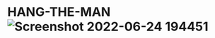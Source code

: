 # HANG-THE-MAN![Screenshot 2022-06-24 194451](https://user-images.githubusercontent.com/73438667/175559743-9ec91e1a-0add-41dc-b607-bc438e993d2c.png)
